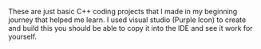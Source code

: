These are just basic C++ coding projects that I made in my beginning journey that helped me learn.
I used visual studio (Purple Icon) to create and build this you should be able to copy it into the IDE and see it work for yourself.

